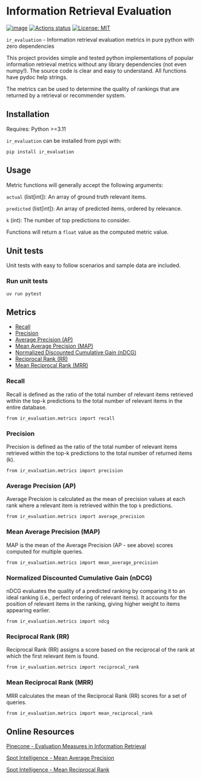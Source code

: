 # Information Retrieval Evaluation

[![image](https://img.shields.io/pypi/v/ir_evaluation.svg)](https://pypi.python.org/pypi/ir_evaluation)
[![Actions status](https://github.com/plurch/ir_evaluation/actions/workflows/ci-tests.yml/badge.svg)](https://github.com/plurch/ir_evaluation/actions)
[![License: MIT](https://img.shields.io/badge/License-MIT-yellow.svg)](https://github.com/plurch/ir_evaluation/blob/main/LICENSE)

`ir_evaluation` - Information retrieval evaluation metrics in pure python with zero dependencies

This project provides simple and tested python implementations of popular information retrieval metrics without any library dependencies (not even numpy!). The source code is clear and easy to understand. All functions have pydoc help strings.

The metrics can be used to determine the quality of rankings that are returned by a retrieval or recommender system.

## Installation

Requires: Python >=3.11

`ir_evaluation` can be installed from pypi with:

```
pip install ir_evaluation
```

## Usage

Metric functions will generally accept the following arguments:

`actual` (list[int]): An array of ground truth relevant items.

`predicted` (list[int]): An array of predicted items, ordered by relevance.

`k` (int): The number of top predictions to consider.

Functions will return a `float` value as the computed metric value.

## Unit tests

Unit tests with easy to follow scenarios and sample data are included.

### Run unit tests
```
uv run pytest
```

## Metrics
- [Recall](#recall)
- [Precision](#precision)
- [Average Precision (AP)](#average-precision-ap)
- [Mean Average Precision (MAP)](#mean-average-precision-map)
- [Normalized Discounted Cumulative Gain (nDCG)](#normalized-discounted-cumulative-gain-ndcg)
- [Reciprocal Rank (RR)](#reciprocal-rank-rr)
- [Mean Reciprocal Rank (MRR)](#mean-reciprocal-rank-mrr)


### Recall

Recall is defined as the ratio of the total number of relevant items retrieved within the top-k predictions to the total number of relevant items in the entire database.

```
from ir_evaluation.metrics import recall
```

### Precision

Precision is defined as the ratio of the total number of relevant items retrieved  within the top-k predictions to the total number of returned items (k).

```
from ir_evaluation.metrics import precision
```

### Average Precision (AP)

Average Precision is calculated as the mean of precision values at  each rank where a relevant item is retrieved within the top `k` predictions.

```
from ir_evaluation.metrics import average_precision
```

### Mean Average Precision (MAP)

MAP is the mean of the Average Precision (AP - see above) scores computed for multiple queries.

```
from ir_evaluation.metrics import mean_average_precision
```

### Normalized Discounted Cumulative Gain (nDCG)

nDCG evaluates the quality of a predicted ranking by comparing it to an ideal ranking (i.e., perfect ordering of relevant items). It accounts for the position of relevant items in the ranking, giving higher weight to items appearing earlier.

```
from ir_evaluation.metrics import ndcg
```

### Reciprocal Rank (RR)

Reciprocal Rank (RR) assigns a score based on the reciprocal of the rank at which the first relevant item is found.

```
from ir_evaluation.metrics import reciprocal_rank
```

### Mean Reciprocal Rank (MRR)

MRR calculates the mean of the Reciprocal Rank (RR) scores for a set of queries.

```
from ir_evaluation.metrics import mean_reciprocal_rank
```

## Online Resources

[Pinecone - Evaluation Measures in Information Retrieval
](https://www.pinecone.io/learn/offline-evaluation/)

[Spot Intelligence - Mean Average Precision](https://spotintelligence.com/2023/09/07/mean-average-precision/)

[Spot Intelligence - Mean Reciprocal Rank](https://spotintelligence.com/2024/08/02/mean-reciprocal-rank-mrr/)